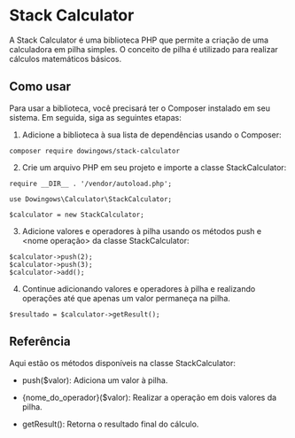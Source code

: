 # Stack Calculator

A Stack Calculator é uma biblioteca PHP que permite a criação de uma calculadora em pilha simples. O conceito de pilha é utilizado para realizar cálculos matemáticos básicos.

## Como usar
Para usar a biblioteca, você precisará ter o Composer instalado em seu sistema. Em seguida, siga as seguintes etapas:

1.  Adicione a biblioteca à sua lista de dependências usando o Composer:

```
composer require dowingows/stack-calculator
```

2. Crie um arquivo PHP em seu projeto e importe a classe StackCalculator:

```
require __DIR__ . '/vendor/autoload.php';

use Dowingows\Calculator\StackCalculator;

$calculator = new StackCalculator;
```

3. Adicione valores e operadores à pilha usando os métodos push e <nome operação> da classe StackCalculator:

```
$calculator->push(2);
$calculator->push(3);
$calculator->add();
```

4. Continue adicionando valores e operadores à pilha e realizando operações até que apenas um valor permaneça na pilha.

```
$resultado = $calculator->getResult();
```


## Referência

Aqui estão os métodos disponíveis na classe StackCalculator:

- push($valor): Adiciona um valor à pilha.

- {nome_do_operador}($valor): Realizar a operação em dois valores da pilha.

- getResult(): Retorna o resultado final do cálculo.
